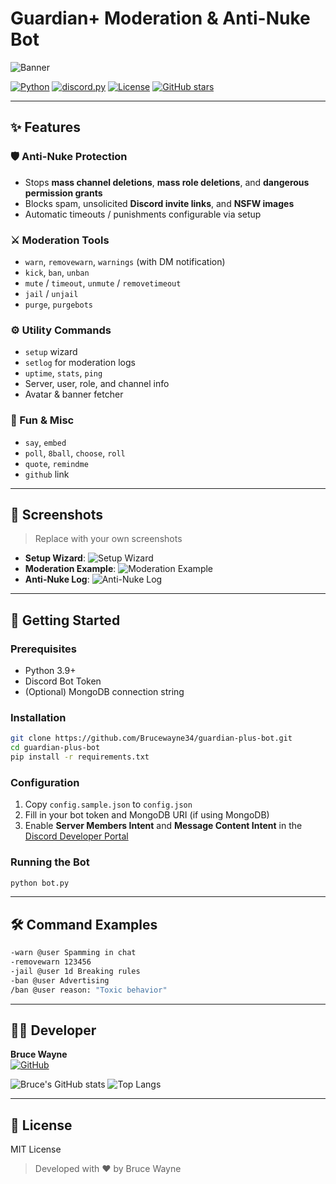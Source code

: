 # Guardian+ Moderation & Anti-Nuke Bot

![Banner](https://i.pinimg.com/originals/5d/2c/44/5d2c44694918947aede42306cb7154d0.gif)

[![Python](https://img.shields.io/badge/Python-3.9%2B-blue)](https://www.python.org/)
[![discord.py](https://img.shields.io/badge/discord.py-2.4%2B-blue.svg)](https://discordpy.readthedocs.io/)
[![License](https://img.shields.io/badge/license-MIT-green.svg)](LICENSE)
[![GitHub stars](https://img.shields.io/github/stars/Brucewayne34/guardian-plus-bot?style=social)](https://github.com/Brucewayne34/moderation-bot)

---

## ✨ Features

### 🛡 Anti-Nuke Protection
- Stops **mass channel deletions**, **mass role deletions**, and **dangerous permission grants**
- Blocks spam, unsolicited **Discord invite links**, and **NSFW images**
- Automatic timeouts / punishments configurable via setup

### ⚔ Moderation Tools
- `warn`, `removewarn`, `warnings` (with DM notification)
- `kick`, `ban`, `unban`
- `mute` / `timeout`, `unmute` / `removetimeout`
- `jail` / `unjail`
- `purge`, `purgebots`

### ⚙ Utility Commands
- `setup` wizard
- `setlog` for moderation logs
- `uptime`, `stats`, `ping`
- Server, user, role, and channel info
- Avatar & banner fetcher

### 🎯 Fun & Misc
- `say`, `embed`
- `poll`, `8ball`, `choose`, `roll`
- `quote`, `remindme`
- `github` link

---

## 📸 Screenshots
> Replace with your own screenshots
- **Setup Wizard**: ![Setup Wizard](link-to-your-screenshot)
- **Moderation Example**: ![Moderation Example](link-to-your-screenshot)
- **Anti-Nuke Log**: ![Anti-Nuke Log](link-to-your-screenshot)

---

## 🚀 Getting Started

### Prerequisites
- Python 3.9+
- Discord Bot Token
- (Optional) MongoDB connection string

### Installation
```bash
git clone https://github.com/Brucewayne34/guardian-plus-bot.git
cd guardian-plus-bot
pip install -r requirements.txt
```

### Configuration
1. Copy `config.sample.json` to `config.json`
2. Fill in your bot token and MongoDB URI (if using MongoDB)
3. Enable **Server Members Intent** and **Message Content Intent** in the [Discord Developer Portal](https://discord.com/developers/applications)

### Running the Bot
```bash
python bot.py
```

---

## 🛠 Command Examples
```bash
-warn @user Spamming in chat
-removewarn 123456
-jail @user 1d Breaking rules
-ban @user Advertising
/ban @user reason: "Toxic behavior"
```

---

## 👨‍💻 Developer
**Bruce Wayne**  
[![GitHub](https://img.shields.io/badge/GitHub-Brucewayne34-black?logo=github)](https://github.com/Brucewayne34)

![Bruce's GitHub stats](https://github-readme-stats.vercel.app/api?username=Brucewayne34&show_icons=true&theme=tokyonight)
![Top Langs](https://github-readme-stats.vercel.app/api/top-langs/?username=Brucewayne34&layout=compact&theme=tokyonight)

---

## 📜 License
MIT License

> Developed with ❤️ by Bruce Wayne
